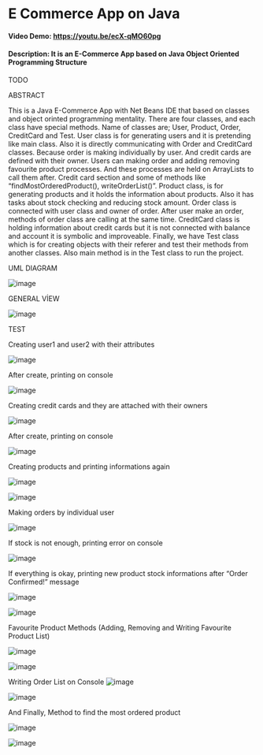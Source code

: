 # E Commerce App on Java
#### Video Demo:  <https://youtu.be/ecX-qMO60pg>
#### Description: It is an E-Commerce App based on Java Object Oriented Programming Structure
TODO

ABSTRACT

This is a Java E-Commerce App with Net Beans IDE that based on classes and object orinted programming mentality. There are four classes, and each class have special methods. Name of classes are; User, Product, Order, CreditCard and Test. User class is for generating users and it is pretending like main class. Also it is directly communicating with Order and CreditCard classes. Because order is making individually by user. And credit cards are defined with their owner. Users can making order and adding removing favourite product processes. And these processes are held on ArrayLists to call them after. Credit card section and some of methods like “findMostOrderedProduct(),
writeOrderList()”. Product class, is for generating products and it holds the information about products. Also it has tasks about stock checking and reducing stock amount. Order class is connected with user class and owner of order. After user make an order, methods of order class are calling at the same time. CreditCard class is holding information about credit cards but it is not connected with balance and account it is symbolic and improveable. Finally, we have Test class which is for creating objects with their referer and test their methods from another classes. Also main method is in the Test class to run the project.


UML DIAGRAM

![image](https://github.com/ozgurucar/ECommerceApp/assets/98189629/327958c0-f8e5-4cff-a6f5-2230217196f1)

 
GENERAL VİEW

![image](https://github.com/ozgurucar/ECommerceApp/assets/98189629/70344e0a-41ec-4010-b2a0-c8497d14bf63)


TEST

Creating user1 and user2 with their attributes

![image](https://github.com/ozgurucar/ECommerceApp/assets/98189629/404d0c26-b2ea-4d92-94e0-b01682d21d39)


After create, printing on console

![image](https://github.com/ozgurucar/ECommerceApp/assets/98189629/68355a14-71cf-4b12-993c-6635e26739c1)


Creating credit cards and they are attached with their owners

![image](https://github.com/ozgurucar/ECommerceApp/assets/98189629/22028c4f-3574-412f-b399-57a520fe0463)


After create, printing on console

![image](https://github.com/ozgurucar/ECommerceApp/assets/98189629/f50a8439-971c-42d2-9779-7d41ca00c768)

 
Creating products and printing informations again

![image](https://github.com/ozgurucar/ECommerceApp/assets/98189629/7161d1aa-ea63-488b-8867-dd23e85ae77f)

![image](https://github.com/ozgurucar/ECommerceApp/assets/98189629/3f9bb904-af9f-4ce1-a90a-8b2b31d576be)



Making orders by individual user

![image](https://github.com/ozgurucar/ECommerceApp/assets/98189629/1f9bf821-fe7b-4c95-b2e8-595894f32967)



If stock is not enough, printing error on console

![image](https://github.com/ozgurucar/ECommerceApp/assets/98189629/f002578b-0cc8-4711-b4eb-407861c9448a)


If everything is okay, printing new product stock informations after “Order Confirmed!” message

![image](https://github.com/ozgurucar/ECommerceApp/assets/98189629/8cf17017-3e52-4100-be66-14583845f457)

![image](https://github.com/ozgurucar/ECommerceApp/assets/98189629/220eaaa6-7aae-400c-a67b-b5225258aed1)

 
Favourite Product Methods (Adding, Removing and Writing Favourite Product List)

![image](https://github.com/ozgurucar/ECommerceApp/assets/98189629/7651077f-b52e-4c4e-b8e4-dc1b481dd346)

![image](https://github.com/ozgurucar/ECommerceApp/assets/98189629/71dce6f7-60a1-4788-96cb-132f6375f113)



Writing Order List on Console
![image](https://github.com/ozgurucar/ECommerceApp/assets/98189629/53ddd089-3058-4cf2-a919-414e40e5c5e6)

![image](https://github.com/ozgurucar/ECommerceApp/assets/98189629/6a9e833d-02b0-4c04-a22a-f7b260599455)




And Finally, Method to find the most ordered product

![image](https://github.com/ozgurucar/ECommerceApp/assets/98189629/64762a27-addb-4ec5-ae5a-ed6ff1b62adf)

![image](https://github.com/ozgurucar/ECommerceApp/assets/98189629/6cde6bda-3011-4aa1-9248-6224a4d51f2a)


